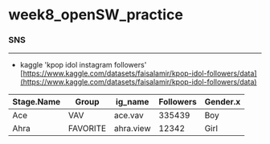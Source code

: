# week8_openSW_practice

### SNS
---
- kaggle 'kpop idol instagram followers' [https://www.kaggle.com/datasets/faisalamir/kpop-idol-followers/data](https://www.kaggle.com/datasets/faisalamir/kpop-idol-followers/data)

| Stage.Name | Group | ig_name | Followers | Gender.x |
| ---------- | ----- | ------- | --------- | -------- |
| Ace | VAV | ace.vav | 335439 | Boy |
| Ahra | FAVORITE | ahra.view | 12342 | Girl |